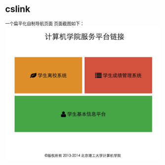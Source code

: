 # cslink
一个扁平化自制导航页面
页面截图如下：
![页面截图](https://github.com/RedstoneCMX/cslink/blob/master/images/show.png) 
